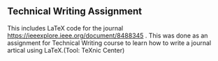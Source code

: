 ## Technical Writing Assignment

This includes LaTeX code for the journal https://ieeexplore.ieee.org/document/8488345 .
This was done as an assignment for Technical Writing course to learn how to write a 
journal artical using LaTeX.(Tool: TeXnic Center)
